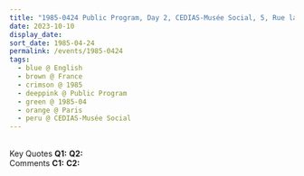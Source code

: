 ```yaml
---
title: "1985-0424 Public Program, Day 2, CEDIAS-Musée Social, 5, Rue las Cases, Paris, France"
date: 2023-10-10
display_date: 
sort_date: 1985-04-24
permalink: /events/1985-0424
tags:
  - blue @ English
  - brown @ France
  - crimson @ 1985
  - deeppink @ Public Program
  - green @ 1985-04
  - orange @ Paris
  - peru @ CEDIAS-Musée Social
---
```


<br>

<wave-list>
  <list-title color="DarkSeaGreen" width="55">Key Quotes</list-title>
  <list-item color="BlanchedAlmond" width="280"><b>Q1:</b> <i></i></list-item>
  <list-item color="Lavender" width="280"><b>Q2:</b> <i></i></list-item>
</wave-list>

<br>

<wave-list>
  <list-title color="DarkSeaGreen" width="55">Comments</list-title>
  <list-item color="BlanchedAlmond" width="280"><b>C1:</b> <i></i></list-item>
  <list-item color="Lavender" width="280"><b>C2:</b> <i></i></list-item>
</wave-list>